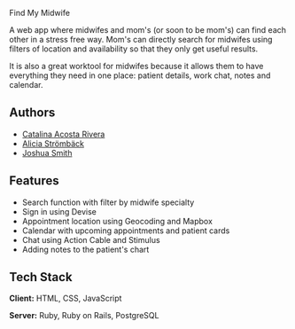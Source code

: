 
Find My Midwife

A web app where midwifes and mom's (or soon to be mom's) can find each other in a stress free way. Mom's can directly search for midwifes using filters of location and availability so that they only get useful results. 

It is also a great worktool for midwifes because it allows them to have everything they need in one place: patient details, work chat, notes and calendar. 


## Authors
 - [Catalina Acosta Rivera](https://github.com/catalina-acosta)
 - [Alicia Strömbäck](https://github.com/Aliciastromback)
 - [Joshua Smith](https://github.com/xxjmsxx)


## Features

- Search function with filter by midwife specialty
- Sign in using Devise
- Appointment location using Geocoding and Mapbox
- Calendar with upcoming appointments and patient cards
- Chat using Action Cable and Stimulus 
- Adding notes to the patient's chart


## Tech Stack

**Client:** HTML, CSS, JavaScript

**Server:** Ruby, Ruby on Rails, PostgreSQL


